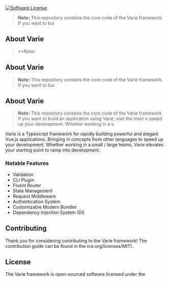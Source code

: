 [![Software License](https://img.shields.io/badge/license-MIT-brightgreen.svg?style=flat-square)](https://github.com/variejs/framework/blob/master/LICENSE)> **Note:** This repository contains the core code of the Varie framework. If you want to bui## About Varie> \*\*Note:## About Varie> **Note:** This repository contains the core code of the Varie framework. If you want to bui## About Varie> **Note:** This repository contains the core code of the Varie framework. If you want to build an application using Varie, visit the main o speed up your development. Whether working in> a s.Varie is a Typescript framework for rapidly building powerful and elegant Vue.js applications. Bringingin concepts from other languages to speed up your development. Whether working ina small / large teams, Varie elevates your starting point to ramp intodevelopment.### Notable Features- Validation- CLI Plugin- Fluent Router- State Management- Request Middleware- Authentication System- Customizable Modern Bundler- Dependency Injection System (DI)## ContributingThank you for considering contributing to the Varie framework! The contribution guide can be found in the rce.org/licenses/MIT)..## LicenseThe Varie framework is open-sourced software licensed under the